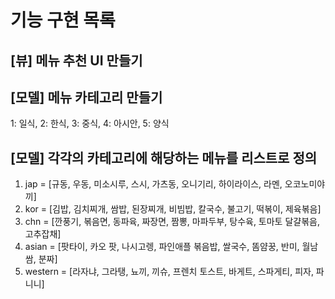 # 기능 구현 목록

## [뷰] 메뉴 추천 UI 만들기

## [모델] 메뉴 카테고리 만들기
1: 일식, 2: 한식, 3: 중식, 4: 아시안, 5: 양식

## [모델] 각각의 카테고리에 해당하는 메뉴를 리스트로 정의
1. jap = [규동, 우동, 미소시루, 스시, 가츠동, 오니기리, 하이라이스, 라멘, 오코노미야끼]
2. kor = [김밥, 김치찌개, 쌈밥, 된장찌개, 비빔밥, 칼국수, 불고기, 떡볶이, 제육볶음]
3. chn = [깐풍기, 볶음면, 동파육, 짜장면, 짬뽕, 마파두부, 탕수육, 토마토 달걀볶음, 고추잡채]
4. asian = [팟타이, 카오 팟, 나시고렝, 파인애플 볶음밥, 쌀국수, 똠얌꿍, 반미, 월남쌈, 분짜]
5. western = [라자냐, 그라탱, 뇨끼, 끼슈, 프렌치 토스트, 바게트, 스파게티, 피자, 파니니]
